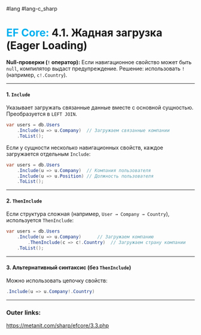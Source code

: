 #lang #lang-c_sharp 
# <font color="#00b0f0">EF Core:</font> 4.1. Жадная загрузка (Eager Loading)

**Null-проверки (`!` оператор):** Если навигационное свойство может быть `null`, компилятор выдаст предупреждение. Решение: использовать `!` (например, `c!.Country`).  

---
#### 1. `Include`
Указывает загружать связанные данные вместе с основной сущностью.  
Преобразуется в `LEFT JOIN`.  

```csharp
var users = db.Users
    .Include(u => u.Company)  // Загружаем связанные компании
    .ToList();
```  
Если у сущности несколько навигационных свойств, каждое загружается отдельным `Include`:  
```csharp
var users = db.Users
    .Include(u => u.Company)  // Компания пользователя
    .Include(u => u.Position) // Должность пользователя
    .ToList();
```  

---
#### 2. `ThenInclude`  
Если структура сложная (например, `User → Company → Country`), используется `ThenInclude`:  

```csharp
var users = db.Users
    .Include(u => u.Company)      // Загружаем компанию
        .ThenInclude(c => c!.Country)  // Загружаем страну компании
    .ToList();
```  

---
#### 3. Альтернативный синтаксис (без `ThenInclude`)  
Можно использовать цепочку свойств:  
```csharp
.Include(u => u.Company!.Country)
```

---
### Outer links:
https://metanit.com/sharp/efcore/3.3.php